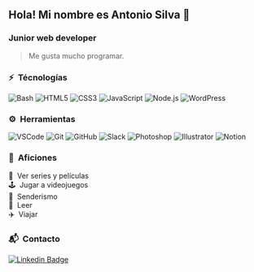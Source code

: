 ## Hola! Mi nombre es Antonio Silva 👋

### Junior web developer

> Me gusta mucho programar.

### ⚡️ &nbsp;Técnologías

![Bash](https://img.shields.io/badge/GNU%20Bash-4EAA25?style=plastic&logo=GNU%20Bash&logoColor=white)
![HTML5](https://img.shields.io/badge/-HTML5-E34F26?style=plastic&logo=html5&logoColor=white)
![CSS3](https://img.shields.io/badge/-CSS3-1572B6?style=plastic&logo=css3&logoColor=white)
![JavaScript](https://img.shields.io/badge/-JavaScript-F7DF1E?style=plastic&logo=JavaScript&logoColor=black)
![Node.js](https://img.shields.io/badge/-Node.js-339933?style=plastic&logo=node.js&logoColor=white)
![WordPress](https://img.shields.io/badge/Wordpress-21759B?style=plastic&logo=wordpress&logoColor=white)

### ⚙️ &nbsp;Herramientas

![VSCode](https://img.shields.io/badge/Visual_Studio_Code-0078D4?style=plastic&logo=visual%20studio%20code&logoColor=white)
![Git](https://img.shields.io/badge/-Git-F05032?style=plastic&logo=git&logoColor=white)
![GitHub](https://img.shields.io/badge/GitHub-100000?style=plastic&logo=github&logoColor=white)
![Slack](https://img.shields.io/badge/Slack-4A154B?style=plastic&logo=slack&logoColor=white)
![Photoshop](https://img.shields.io/badge/Adobe-Photoshop-31A8FF?style=plastic&logo=Adobe-Photoshop&labelColor=0a446b&logoWidth=15)
![Illustrator](https://img.shields.io/badge/Adobe%20Illustrator-FF9A00?style=plastic&logo=adobe%20illustrator&logoColor=white)
![Notion](https://img.shields.io/badge/Notion-000000?style=plastic&logo=notion&logoColor=white)

### 🚀 &nbsp;Aficiones

🍿 &nbsp;Ver series y películas<br>
🕹️ &nbsp;Jugar a videojuegos<br>
🌲 &nbsp;Senderismo<br>
📗 &nbsp;Leer<br>
✈️ &nbsp;Viajar<br>

### 📬 &nbsp;Contacto

[![Linkedin Badge](https://img.shields.io/badge/-MónicaLamas-blue?style=plastic&logo=Linkedin&logoColor=white&link=https://www.linkedin.com/in/mónica-lamas/)](https://www.linkedin.com/in/antonio-silva-contreras/)

<!--
**ansico/ansico** is a ✨ _special_ ✨ repository because its `README.md` (this file) appears on your GitHub profile.

Here are some ideas to get you started:

- 🔭 I’m currently working on ...
- 🌱 I’m currently learning ...
- 👯 I’m looking to collaborate on ...
- 🤔 I’m looking for help with ...
- 💬 Ask me about ...
- 📫 How to reach me: ...
- 😄 Pronouns: ...
- ⚡ Fun fact: ...
![React](https://img.shields.io/badge/-React-61DAFB?style=plastic&logo=react&logoColor=white)
![Express.js](https://img.shields.io/badge/Express.js-000000?style=plastic&logo=express&logoColor=white)
![SQLite](https://img.shields.io/badge/SQLite-07405E?style=plastic&logo=sqlite&logoColor=white)
![Bootstrap](https://img.shields.io/badge/Bootstrap-563D7C?style=plastic&logo=bootstrap&logoColor=white)
![SASS](https://img.shields.io/badge/-SASS-CC6699?style=plastic&logo=sass&logoColor=white)
![Json](https://img.shields.io/badge/json-5E5C5C?style=plastic&logo=json&logoColor=white)
-->
